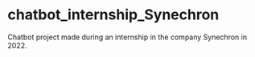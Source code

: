 # chatbot_internship_Synechron
Chatbot project made during an internship in the company Synechron in 2022.
